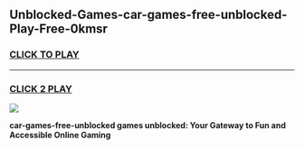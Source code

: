 
## Unblocked-Games-car-games-free-unblocked-Play-Free-0kmsr
<h3>
<a href="https://premium76.site?title=car-games-free-unblocked&ref=23A">CLICK TO PLAY</a></h3>
<hr>

<h3>
<a href="https://premium76.site?title=car-games-free-unblocked&ref=23A">CLICK 2 PLAY</a>
  
</h3>

<a href="https://premium76.site?title=car-games-free-unblocked&ref=23A"><img src="https://clearcache.store/games.png"></a>


**car-games-free-unblocked games unblocked: Your Gateway to Fun and Accessible Online Gaming**
